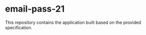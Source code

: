 # email-pass-21

This repository contains the application built based on the provided specification.